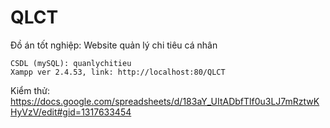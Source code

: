 # QLCT
Đồ án tốt nghiệp: Website quản lý chi tiêu cá nhân

    CSDL (mySQL): quanlychitieu
    Xampp ver 2.4.53, link: http://localhost:80/QLCT
Kiểm thử: https://docs.google.com/spreadsheets/d/183aY_UItADbfTlf0u3LJ7mRztwKHyVzV/edit#gid=1317633454
